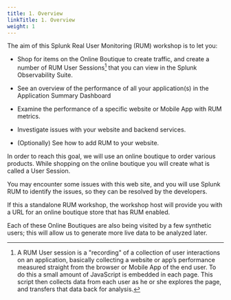 ```yaml
---
title: 1. Overview
linkTitle: 1. Overview
weight: 1
---
```


The aim of this Splunk Real User Monitoring (RUM) workshop is to let you:

* Shop for items on the Online Boutique to create traffic, and create a number of RUM User Sessions[^1] that you can view in the Splunk Observability Suite.

* See an overview of the performance of all your application(s) in the Application Summary Dashboard

* Examine the performance of a specific website or Mobile App with RUM metrics.

* Investigate issues with your website and backend services.

* (Optionally) See how to add RUM to your website.

In order to reach this goal, we will use an online boutique to order various products. While shopping on the online boutique you will create what is called a User Session.

You may encounter some issues with this web site, and you will use Splunk RUM to identify the issues, so they can be resolved by the developers.

If this a standalone RUM workshop, the workshop host will provide you with a URL for an online boutique store that has RUM enabled.

Each of these Online Boutiques are also being visited by a few synthetic users; this will allow us to generate more live data to be analyzed later.

[^1]: A RUM User session is a "recording" of a collection of user interactions on an application, basically collecting a website or app’s performance measured straight from the browser or Mobile App of the end user. To do this a small amount of JavaScript is embedded in each page. This script then collects data from each user as he or she explores the page, and transfers that data back for analysis.
